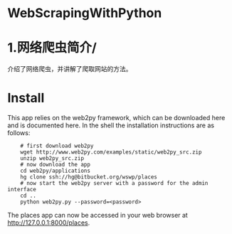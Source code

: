 # WebScrapingWithPython
# 1.网络爬虫简介/ 
介绍了网络爬虫，并讲解了爬取网站的方法。


# Install
This app relies on the web2py framework, which can be downloaded here and is documented here.
In the shell the installation instructions are as follows:

```
    # first download web2py
    wget http://www.web2py.com/examples/static/web2py_src.zip
    unzip web2py_src.zip
    # now download the app
    cd web2py/applications
    hg clone ssh://hg@bitbucket.org/wswp/places
    # now start the web2py server with a password for the admin interface
    cd ..
    python web2py.py --password=<password>
```
The places app can now be accessed in your web browser at http://127.0.0.1:8000/places.
